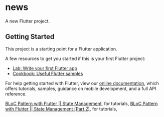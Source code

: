 # news

A new Flutter project.

## Getting Started

This project is a starting point for a Flutter application.

A few resources to get you started if this is your first Flutter project:

- [Lab: Write your first Flutter app](https://flutter.dev/docs/get-started/codelab)
- [Cookbook: Useful Flutter samples](https://flutter.dev/docs/cookbook)

For help getting started with Flutter, view our
[online documentation](https://flutter.dev/docs), which offers tutorials,
samples, guidance on mobile development, and a full API reference.

[BLoC Pattern with Flutter || State Management](https://www.youtube.com/watch?v=jIoWkct6_EM), for tutorials,
[BLoC Pattern with Flutter || State Management (Part 2)](https://www.youtube.com/watch?v=K6ETAfGZl4k), for tutorials,